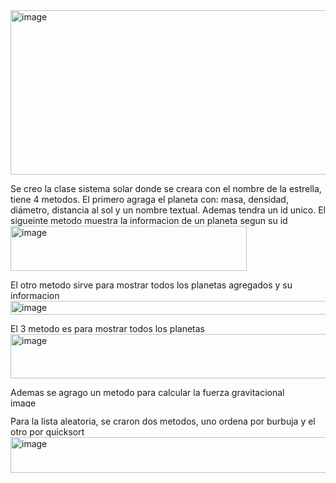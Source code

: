 <img width="680" height="263" alt="image" src="https://github.com/user-attachments/assets/13527081-fffe-4350-a849-bf99ea9e154d" />

Se creo la clase sistema solar donde se creara con el nombre de la estrella, tiene 4 metodos. El primero agraga el planeta con: masa, densidad, diámetro, distancia al sol y un nombre textual. Ademas tendra un id unico.
El sigueinte metodo muestra la informacion de un planeta segun su id
<img width="378" height="72" alt="image" src="https://github.com/user-attachments/assets/2d4f7e6e-4b6b-4eec-9d36-b9909dcfc83a" />

El otro metodo sirve para mostrar todos los planetas agregados y su informacion
<img width="1104" height="22" alt="image" src="https://github.com/user-attachments/assets/52bec7da-6df5-453d-805a-e7fa582a701f" />

El 3 metodo es para mostrar todos los planetas
<img width="1037" height="71" alt="image" src="https://github.com/user-attachments/assets/c837641b-252c-4fc2-9652-8601da06665b" />

Ademas se agrago un metodo para calcular la fuerza gravitacional
<img width="556" height="15" alt="image" src="https://github.com/user-attachments/assets/d8d2d00a-f01d-4bfd-a7cc-8ee0ca7afabc" />


Para la lista aleatoria, se craron dos metodos, uno ordena por burbuja y el otro por quicksort
<img width="713" height="57" alt="image" src="https://github.com/user-attachments/assets/aef96462-0f09-4ae5-b5fd-b3f6b7ee80e7" />
